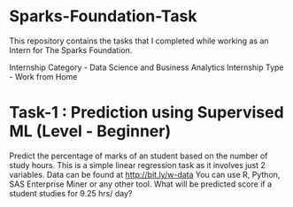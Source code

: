 # Sparks-Foundation-Task
This repository contains the tasks that I completed while working as an Intern for The Sparks Foundation.

Internship Category - Data Science and Business Analytics Internship Type - Work from Home
# Task-1 : Prediction using Supervised ML (Level - Beginner)
Predict the percentage of marks of an student based on the number of study hours. This is a simple linear regression task as it involves just 2 variables. Data can be found at http://bit.ly/w-data You can use R, Python, SAS Enterprise Miner or any other tool. What will be predicted score if a student studies for 9.25 hrs/ day?
